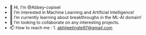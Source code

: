 - 👋 Hi, I’m @Abbey-copixel
- 👀 I’m interested in Machine Learning and Artificial Intelligence!
- 🌱 I’m currently learning about breakthroughs in the ML-AI domain!
- 💞️ I’m looking to collaborate on any interesting projects.
- 📫 How to reach me : 
          1.  abhijeetingle97@gmail.com

<!---
Abbey-copixel/Abbey-copixel is a ✨ special ✨ repository because its `README.md` (this file) appears on your GitHub profile.
You can click the Preview link to take a look at your changes.
--->
